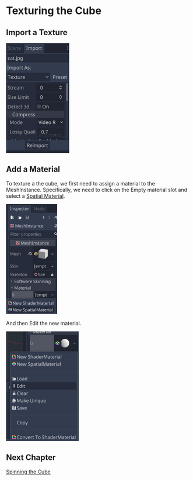 # Texturing the Cube

## Import a Texture

<img src="images/textureimport.png" height="300">

## Add a Material

To texture a the cube, we first need to assign a material to the MeshInstance.
Specifically, we need to click on the Empty material slot and select a [Spatial Material](https://docs.godotengine.org/en/stable/tutorials/3d/spatial_material.html).

<img src="images/materialnone.png" height="300">

And then Edit the new material.

<img src="images/materialedit.png" height="300">

## Next Chapter

[Spinning the Cube](../chapter6/README.md)
